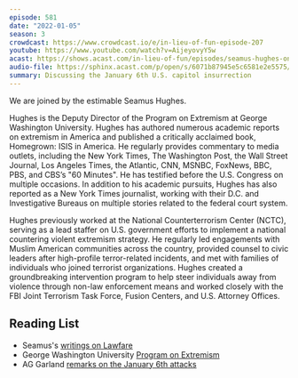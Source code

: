 ```yaml
---
episode: 581
date: "2022-01-05"
season: 3
crowdcast: https://www.crowdcast.io/e/in-lieu-of-fun-episode-207
youtube: https://www.youtube.com/watch?v=AijeyovyY5w
acast: https://shows.acast.com/in-lieu-of-fun/episodes/seamus-hughes-on-one-year-of-16
audio-file: https://sphinx.acast.com/p/open/s/6071b87945e5c6581e2e5575/e/61d66e4948026c0012964445/media.mp3
summary: Discussing the January 6th U.S. capitol insurrection
---
```

We are joined by the estimable Seamus Hughes.

Hughes is the Deputy Director of the Program on Extremism at George Washington University. Hughes has authored numerous academic reports on extremism in America and published a critically acclaimed book, Homegrown: ISIS in America. He regularly provides commentary to media outlets, including the New York Times, The Washington Post, the Wall Street Journal, Los Angeles Times, the Atlantic, CNN, MSNBC, FoxNews, BBC, PBS, and CBS’s "60 Minutes". He has testified before the U.S. Congress on multiple occasions. In addition to his academic pursuits, Hughes has also reported as a New York Times journalist, working with their D.C. and Investigative Bureaus on multiple stories related to the federal court system.

Hughes previously worked at the National Counterterrorism Center (NCTC), serving as a lead staffer on U.S. government efforts to implement a national countering violent extremism strategy. He regularly led engagements with Muslim American communities across the country, provided counsel to civic leaders after high-profile terror-related incidents, and met with families of individuals who joined terrorist organizations. Hughes created a groundbreaking intervention program to help steer individuals away from violence through non-law enforcement means and worked closely with the FBI Joint Terrorism Task Force, Fusion Centers, and U.S. Attorney Offices.

## Reading List

- Seamus's [writings on Lawfare](https://www.lawfareblog.com/contributors/shughesguest)
- George Washington University [Program on Extremism](https://extremism.gwu.edu/seamus-hughes)
- AG Garland [remarks on the January 6th attacks](https://www.c-span.org/video/?517045-1/attorney-general-garland-pledges-hold-january-6-attack-perpetrators-accountable)
